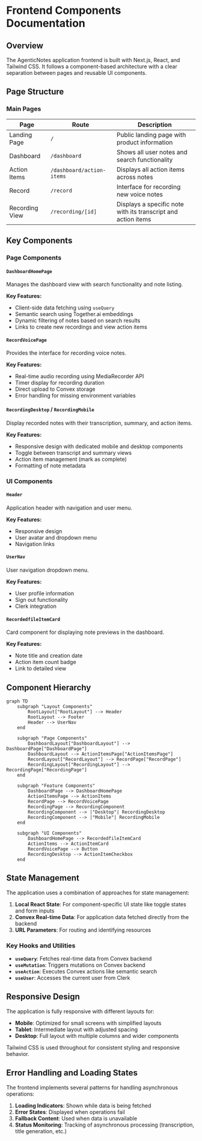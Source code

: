 # Frontend Components Documentation

## Overview

The AgenticNotes application frontend is built with Next.js, React, and Tailwind CSS. It follows a component-based architecture with a clear separation between pages and reusable UI components.

## Page Structure

### Main Pages

| Page | Route | Description |
|------|-------|-------------|
| Landing Page | `/` | Public landing page with product information |
| Dashboard | `/dashboard` | Shows all user notes and search functionality |
| Action Items | `/dashboard/action-items` | Displays all action items across notes |
| Record | `/record` | Interface for recording new voice notes |
| Recording View | `/recording/[id]` | Displays a specific note with its transcript and action items |

## Key Components

### Page Components

#### `DashboardHomePage`

Manages the dashboard view with search functionality and note listing.

**Key Features:**
- Client-side data fetching using `useQuery`
- Semantic search using Together.ai embeddings
- Dynamic filtering of notes based on search results
- Links to create new recordings and view action items

#### `RecordVoicePage`

Provides the interface for recording voice notes.

**Key Features:**
- Real-time audio recording using MediaRecorder API
- Timer display for recording duration
- Direct upload to Convex storage
- Error handling for missing environment variables

#### `RecordingDesktop` / `RecordingMobile`

Display recorded notes with their transcription, summary, and action items.

**Key Features:**
- Responsive design with dedicated mobile and desktop components
- Toggle between transcript and summary views
- Action item management (mark as complete)
- Formatting of note metadata

### UI Components

#### `Header`

Application header with navigation and user menu.

**Key Features:**
- Responsive design
- User avatar and dropdown menu
- Navigation links

#### `UserNav`

User navigation dropdown menu.

**Key Features:**
- User profile information
- Sign out functionality
- Clerk integration

#### `RecordedfileItemCard`

Card component for displaying note previews in the dashboard.

**Key Features:**
- Note title and creation date
- Action item count badge
- Link to detailed view

## Component Hierarchy

```mermaid
graph TD
    subgraph "Layout Components"
        RootLayout["RootLayout"] --> Header
        RootLayout --> Footer
        Header --> UserNav
    end
    
    subgraph "Page Components"
        DashboardLayout["DashboardLayout"] --> DashboardPage["DashboardPage"]
        DashboardLayout --> ActionItemsPage["ActionItemsPage"]
        RecordLayout["RecordLayout"] --> RecordPage["RecordPage"]
        RecordingLayout["RecordingLayout"] --> RecordingPage["RecordingPage"]
    end
    
    subgraph "Feature Components"
        DashboardPage --> DashboardHomePage
        ActionItemsPage --> ActionItems
        RecordPage --> RecordVoicePage
        RecordingPage --> RecordingComponent
        RecordingComponent --> |"Desktop"| RecordingDesktop
        RecordingComponent --> |"Mobile"| RecordingMobile
    end
    
    subgraph "UI Components"
        DashboardHomePage --> RecordedfileItemCard
        ActionItems --> ActionItemCard
        RecordVoicePage --> Button
        RecordingDesktop --> ActionItemCheckbox
    end
```

## State Management

The application uses a combination of approaches for state management:

1. **Local React State**: For component-specific UI state like toggle states and form inputs
2. **Convex Real-time Data**: For application data fetched directly from the backend
3. **URL Parameters**: For routing and identifying resources

### Key Hooks and Utilities

- **`useQuery`**: Fetches real-time data from Convex backend
- **`useMutation`**: Triggers mutations on Convex backend
- **`useAction`**: Executes Convex actions like semantic search
- **`useUser`**: Accesses the current user from Clerk

## Responsive Design

The application is fully responsive with different layouts for:

- **Mobile**: Optimized for small screens with simplified layouts
- **Tablet**: Intermediate layout with adjusted spacing
- **Desktop**: Full layout with multiple columns and wider components

Tailwind CSS is used throughout for consistent styling and responsive behavior.

## Error Handling and Loading States

The frontend implements several patterns for handling asynchronous operations:

1. **Loading Indicators**: Shown while data is being fetched
2. **Error States**: Displayed when operations fail
3. **Fallback Content**: Used when data is unavailable
4. **Status Monitoring**: Tracking of asynchronous processing (transcription, title generation, etc.)
